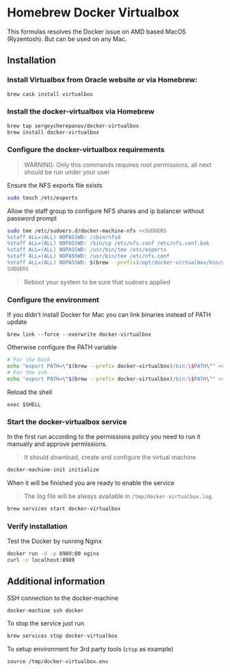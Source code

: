 # Homebrew Docker Virtualbox
This formulas resolves the Docker issue on AMD based MacOS (Ryzentosh). But can be used on any Mac.

## Installation

### Install Virtualbox from Oracle website or via Homebrew:
```bash
brew cask install virtualbox
```

### Install the docker-virtualbox via Homebrew

```bash
brew tap sergeycherepanov/docker-virtualbox
brew install docker-virtualbox
```

### Configure the docker-virtualbox requirements
> WARNING: Only this commands requires root permissions, all next should be run under your user

Ensure the NFS exports file exists
```bash
sudo touch /etc/exports
```

Allow the staff group to configure NFS shares and ip balancer without password prompt  
```bash
sudo tee /etc/sudoers.d/docker-machine-nfs <<SUDOERS
%staff ALL=(ALL) NOPASSWD: /sbin/nfsd
%staff ALL=(ALL) NOPASSWD: /bin/cp /etc/nfs.conf /etc/nfs.conf.bak
%staff ALL=(ALL) NOPASSWD: /usr/bin/tee /etc/exports
%staff ALL=(ALL) NOPASSWD: /usr/bin/tee /etc/nfs.conf
%staff ALL=(ALL) NOPASSWD: $(brew --prefix)/opt/docker-virtualbox/bin/gobetween
SUDOERS
```

> Reboot your system to be sure that sudoers applied

### Configure the environment

If you didn't install Docker for Mac you can link binaries instead of PATH update
```
brew link --force --overwrite docker-virtualbox
```

Otherwise configure the PATH variable
```bash
# For the bash
echo "export PATH=\"$(brew --prefix docker-virtualbox)/bin:\$PATH\"" >> ~/.bash_profile
# For the zsh
echo "export PATH=\"$(brew --prefix docker-virtualbox)/bin:\$PATH\"" >> ~/.zshrc
```

Reload the shell
```
exec $SHELL
```

### Start the docker-virtualbox service
In the first run according to the permissions policy you need to run it manually and approve permissions.  

> It should download, create and configure the virtual machine  
```bash
docker-machine-init initialize
```

When it will be finished you are ready to enable the service
> The log file will be always available in `/tmp/docker-virtualbox.log`. 
```bash
brew services start docker-virtualbox 
```

### Verify installation

Test the Docker by running Nginx
```bash
docker run -d -p 8989:80 nginx
curl -v localhost:8989
```

## Additional information

SSH connection to the docker-machine
```bash
docker-machine ssh docker
```

To stop the service just run
```bash
brew services stop docker-virtualbox 
```

To setup environment for 3rd party tools (`ctop` as example)
```
source /tmp/docker-virtualbox.env
```

